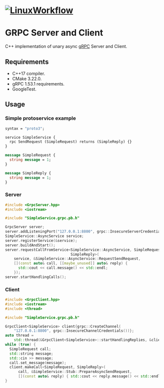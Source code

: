 # [![LinuxWorkflow](https://github.com/alejandrofsevilla/grpc-server-client/actions/workflows/Linux.yml/badge.svg)](https://github.com/alejandrofsevilla/grpc-server-client/actions/workflows/Linux.yml)
# GRPC Server and Client
C++ implementation of unary async [gRPC](https://grpc.io) Server and Client.

## Requirements
- C++17 compiler.
- CMake 3.22.0.
- gRPC 1.53.1 requirements.
- GoogleTest.

## Usage
### Simple protoservice example
```protobuf
syntax = "proto3";

service SimpleService {
  rpc SendRequest (SimpleRequest) returns (SimpleReply) {}
}

message SimpleRequest {
  string message = 1;
}

message SimpleReply {
  string message = 1;
}
```
### Server
```c++
#include <GrpcServer.hpp>
#include <iostream>

#include "SimpleService.grpc.pb.h"

GrpcServer server;
server.addListeningPort("127.0.0.1:8800", grpc::InsecureServerCredentials());
SimpleService::AsyncService service;
server.registerService(&service);
server.buildAndStart();
server.requestCallFromService<SimpleService::AsyncService, SimpleRequest,
                              SimpleReply>(
    service, &SimpleService::AsyncService::RequestSendRequest,
    [](const auto& call, [[maybe_unused]] auto& reply) {
      std::cout << call.message() << std::endl;
    });
server.startHandlingCalls();

```
### Client
```c++
#include <GrpcClient.hpp>
#include <iostream>
#include <thread>

#include "SimpleService.grpc.pb.h"

GrpcClient<SimpleService> client{grpc::CreateChannel(
    "127.0.0.1:8800", grpc::InsecureChannelCredentials())};
auto thread =
    std::thread(&GrpcClient<SimpleService>::startHandlingReplies, &client);
while (true) {
  SimpleRequest call;
  std::string message;
  std::cin >> message;
  call.set_message(message);
  client.makeCall<SimpleRequest, SimpleReply>(
      call, &SimpleService::Stub::PrepareAsyncSendRequest,
      [](const auto& reply) { std::cout << reply.message() << std::endl; });
}

```
